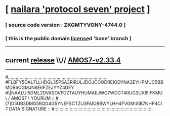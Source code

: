 
# [ [nailara 'protocol seven' project](http://nailara.network/) ]

### [ source code version : ZKGMTYVONY-4744.0 ]

### ( this is the public domain [license](../license)d 'base' branch )
---
## current [release](https://github.com/nailara-technologies/protocol-7/releases) \\\\// [AMOS7-v2.33.4](https://github.com/nailara-technologies/protocol-7/releases/tag/AMOS7-v2.33.4)
---

#,,.,,,,,,,..,,,,,...,.,.,,..,,..,,,.,,,,,..,,..,,...,...,,,,,,,,,,.,,,.,,.,.,
#FLBFY5OAL7LLHDGL35PSA3RIRULJDOJCOODREIODYNA3EYHPMUC5BBMDB6OGMJN6E6FZEJYYZ4DEY
#\\\|NAALUI5DML2DVASOVFDZTAUYHUMAEJWG7WDGT4RUG3UXI5IFKMU \ / AMOS7 \ YOURUM ::
#\[7]D5UB3DMG5RQG4G5YNEFSCTZU3FAIOBBWYLHH4FVGMIXIB7NHP4CI 7  DATA SIGNATURE ::
#:::::::::::::::::::::::::::::::::::::::::::::::::::::::::::::::::::::::::::::
